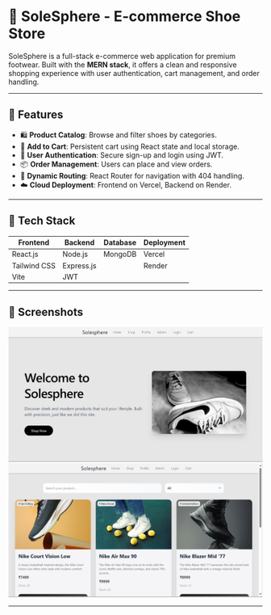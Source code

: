 # 🧼 SoleSphere - E-commerce Shoe Store

SoleSphere is a full-stack e-commerce web application for premium footwear. Built with the **MERN stack**, it offers a clean and responsive shopping experience with user authentication, cart management, and order handling.

---

## 🚀 Features

- 🛍️ **Product Catalog**: Browse and filter shoes by categories.
- 🛒 **Add to Cart**: Persistent cart using React state and local storage.
- 👤 **User Authentication**: Secure sign-up and login using JWT.
- 📦 **Order Management**: Users can place and view orders.
- 🧭 **Dynamic Routing**: React Router for navigation with 404 handling.
- ☁️ **Cloud Deployment**: Frontend on Vercel, Backend on Render.

---

## 🧰 Tech Stack

| Frontend  | Backend     | Database | Deployment |
|-----------|-------------|----------|------------|
| React.js  | Node.js     | MongoDB  | Vercel     |
| Tailwind CSS | Express.js |          | Render     |
| Vite      | JWT         |          |            |

---

## 📸 Screenshots


![Homepage](screenshots/Homepage.png)
![Product Page](./screenshots/productpage.png)

---





